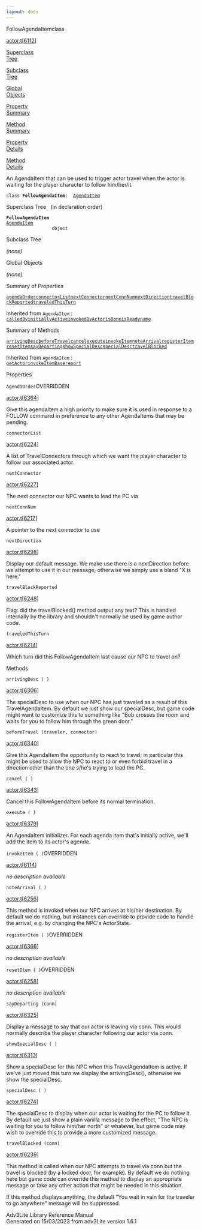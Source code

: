 ```yaml
---
layout: docs
---
```

<span class="title">FollowAgendaItem</span><span class="type">class</span>

[actor.t](../file/actor.t.html)\[[6112](../source/actor.t.html#6112)\]

[Superclass  
Tree](#_SuperClassTree_)

[Subclass  
Tree](#_SubClassTree_)

[Global  
Objects](#_ObjectSummary_)

[Property  
Summary](#_PropSummary_)

[Method  
Summary](#_MethodSummary_)

[Property  
Details](#_Properties_)

[Method  
Details](#_Methods_)



An AgendaItem that can be used to trigger actor travel when the actor is
waiting for the player character to follow him/her/it.

`class `**`FollowAgendaItem`**` :   `[`AgendaItem`](../object/AgendaItem.html)



<span id="_SuperClassTree_"></span>



<span class="hdln">Superclass Tree</span>   (in declaration order)



**`FollowAgendaItem`**  
[`AgendaItem`](../object/AgendaItem.html)  
`                 object`  
<span id="_SubClassTree_"></span>



<span class="hdln">Subclass Tree</span>  



*(none)* <span id="_ObjectSummary_"></span>



<span class="hdln">Global Objects</span>  



*(none)* <span id="_PropSummary_"></span>



<span class="hdln">Summary of Properties</span>  



[`agendaOrder`](#agendaOrder)[`connectorList`](#connectorList)[`nextConnector`](#nextConnector)[`nextConnNum`](#nextConnNum)[`nextDirection`](#nextDirection)[`travelBlockReported`](#travelBlockReported)[`traveledThisTurn`](#traveledThisTurn)

Inherited from `AgendaItem` :  
[`calledBy`](../object/AgendaItem.html#calledBy)[`initiallyActive`](../object/AgendaItem.html#initiallyActive)[`invokedByActor`](../object/AgendaItem.html#invokedByActor)[`isDone`](../object/AgendaItem.html#isDone)[`isReady`](../object/AgendaItem.html#isReady)[`name`](../object/AgendaItem.html#name)

<span id="_MethodSummary_"></span>



<span class="hdln">Summary of Methods</span>  



[`arrivingDesc`](#arrivingDesc)[`beforeTravel`](#beforeTravel)[`cancel`](#cancel)[`execute`](#execute)[`invokeItem`](#invokeItem)[`noteArrival`](#noteArrival)[`registerItem`](#registerItem)[`resetItem`](#resetItem)[`sayDeparting`](#sayDeparting)[`showSpecialDesc`](#showSpecialDesc)[`specialDesc`](#specialDesc)[`travelBlocked`](#travelBlocked)

Inherited from `AgendaItem` :  
[`getActor`](../object/AgendaItem.html#getActor)[`invokeItemBase`](../object/AgendaItem.html#invokeItemBase)[`report`](../object/AgendaItem.html#report)

<span id="_Properties_"></span>



<span class="hdln">Properties</span>  



<span id="agendaOrder"></span>

`agendaOrder`<span class="rem">OVERRIDDEN</span>

[actor.t](../file/actor.t.html)\[[6364](../source/actor.t.html#6364)\]



Give this agendaItem a high priority to make sure it is used in response
to a FOLLOW ccmmand in preference to any other AgendaItems that may be
pending.



<span id="connectorList"></span>

`connectorList`

[actor.t](../file/actor.t.html)\[[6224](../source/actor.t.html#6224)\]



A list of TravelConnectors through which we want the player character to
follow our associated actor.



<span id="nextConnector"></span>

`nextConnector`

[actor.t](../file/actor.t.html)\[[6227](../source/actor.t.html#6227)\]



The next connector our NPC wants to lead the PC via



<span id="nextConnNum"></span>

`nextConnNum`

[actor.t](../file/actor.t.html)\[[6217](../source/actor.t.html#6217)\]



A pointer to the next connector to use



<span id="nextDirection"></span>

`nextDirection`

[actor.t](../file/actor.t.html)\[[6298](../source/actor.t.html#6298)\]



Display our default message. We make use there is a nextDirection before
we attempt to use it in our message, otherwise we simply use a bland "X
is here."



<span id="travelBlockReported"></span>

`travelBlockReported`

[actor.t](../file/actor.t.html)\[[6248](../source/actor.t.html#6248)\]



Flag: did the travelBlocked() method output any text? This is handled
internally by the library and shouldn't normally be used by game author
code.



<span id="traveledThisTurn"></span>

`traveledThisTurn`

[actor.t](../file/actor.t.html)\[[6214](../source/actor.t.html#6214)\]



Which turn did this FollowAgendaItem last cause our NPC to travel on?



<span id="_Methods_"></span>



<span class="hdln">Methods</span>  



<span id="arrivingDesc"></span>

`arrivingDesc ( )`

[actor.t](../file/actor.t.html)\[[6306](../source/actor.t.html#6306)\]



The specialDesc to use when our NPC has just traveled as a result of
this TravelAgendaItem. By default we just show our specialDesc, but game
code might want to customize this to something like "Bob crosses the
room and waits for you to follow him through the green door."



<span id="beforeTravel"></span>

`beforeTravel (traveler, connector)`

[actor.t](../file/actor.t.html)\[[6340](../source/actor.t.html#6340)\]



Give this AgendaItem the opportunity to react to travel; in particular
this might be used to allow the NPC to react to or even forbid travel in
a direction other than the one s/he's trying to lead the PC.



<span id="cancel"></span>

`cancel ( )`

[actor.t](../file/actor.t.html)\[[6343](../source/actor.t.html#6343)\]



Cancel this FollowAgendaItem before its normal termination.



<span id="execute"></span>

`execute ( )`

[actor.t](../file/actor.t.html)\[[6379](../source/actor.t.html#6379)\]



An AgendaItem initializer. For each agenda item that's initially active,
we'll add the item to its actor's agenda.



<span id="invokeItem"></span>

`invokeItem ( )`<span class="rem">OVERRIDDEN</span>

[actor.t](../file/actor.t.html)\[[6114](../source/actor.t.html#6114)\]



*no description available*



<span id="noteArrival"></span>

`noteArrival ( )`

[actor.t](../file/actor.t.html)\[[6256](../source/actor.t.html#6256)\]



This method is invoked when our NPC arrives at his/her destination. By
default we do nothing, but instances can override to provide code to
handle the arrival, e.g. by changing the NPC's ActorState.



<span id="registerItem"></span>

`registerItem ( )`<span class="rem">OVERRIDDEN</span>

[actor.t](../file/actor.t.html)\[[6366](../source/actor.t.html#6366)\]



*no description available*



<span id="resetItem"></span>

`resetItem ( )`<span class="rem">OVERRIDDEN</span>

[actor.t](../file/actor.t.html)\[[6258](../source/actor.t.html#6258)\]



*no description available*



<span id="sayDeparting"></span>

`sayDeparting (conn)`

[actor.t](../file/actor.t.html)\[[6325](../source/actor.t.html#6325)\]



Display a message to say that our actor is leaving via conn. This would
normally describe the player character following our actor via conn.



<span id="showSpecialDesc"></span>

`showSpecialDesc ( )`

[actor.t](../file/actor.t.html)\[[6313](../source/actor.t.html#6313)\]



Show a specialDesc for this NPC when this TravelAgendaItem is active. If
we've just moved this turn we display the arrivingDesc(), otherwise we
show the specialDesc.



<span id="specialDesc"></span>

`specialDesc ( )`

[actor.t](../file/actor.t.html)\[[6274](../source/actor.t.html#6274)\]



The specialDesc to display when our actor is waiting for the PC to
follow it. By default we just show a plain vanilla message to the
effect, "The NPC is waiting for you to follow him/her north" or
whatever, but game code may wish to override this to provide a more
customized message.



<span id="travelBlocked"></span>

`travelBlocked (conn)`

[actor.t](../file/actor.t.html)\[[6239](../source/actor.t.html#6239)\]



This method is called when our NPC attempts to travel via conn but the
travel is blocked (by a locked door, for example). By default we do
nothing here but game code can override this method to display an
appropriate message or take any other action that might be needed in
this situation.

If this method displays anything, the default "You wait in vain for the
traveler to go anywhere" message will be suppressed.





Adv3Lite Library Reference Manual  
Generated on 15/03/2023 from adv3Lite version 1.6.1


